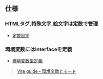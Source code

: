## 仕様

### HTMLタグ,特殊文字,絵文字は定数で管理
- [定数設定](../src/tsx/utils/constants.ts)

### 環境変数にはinterfaceを定義
- [環境変数型定義](../src/vite-env.d.ts);
> [Vite guide - 環境変数とモード](https://ja.vitejs.dev/guide/env-and-mode)
